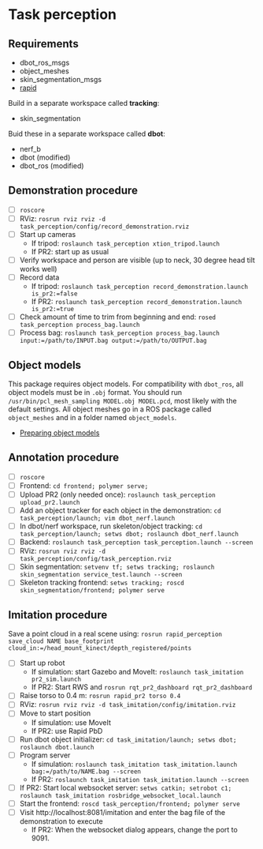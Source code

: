 # Task perception

## Requirements
- dbot_ros_msgs
- object_meshes
- skin_segmentation_msgs
- [rapid](https://github.com/jstnhuang/rapid)

Build in a separate workspace called **tracking**:
- skin_segmentation

Buid these in a separate workspace called **dbot**:
- nerf_b
- dbot (modified)
- dbot_ros (modified)

## Demonstration procedure
- [ ] `roscore`
- [ ] RViz: `rosrun rviz rviz -d task_perception/config/record_demonstration.rviz`
- [ ] Start up cameras
  - If tripod: `roslaunch task_perception xtion_tripod.launch`
  - If PR2: start up as usual
- [ ] Verify workspace and person are visible (up to neck, 30 degree head tilt works well)
- [ ] Record data
  - If tripod: `roslaunch task_perception record_demonstration.launch is_pr2:=false`
  - If PR2: `roslaunch task_perception record_demonstration.launch is_pr2:=true`
- [ ] Check amount of time to trim from beginning and end: `rosed task_perception process_bag.launch`
- [ ] Process bag: `roslaunch task_perception process_bag.launch input:=/path/to/INPUT.bag output:=/path/to/OUTPUT.bag`

## Object models
This package requires object models.
For compatibility with `dbot_ros`, all object models must be in `.obj` format.
You should run `/usr/bin/pcl_mesh_sampling MODEL.obj MODEL.pcd`, most likely with the default settings.
All object meshes go in a ROS package called `object_meshes` and in a folder named `object_models`.
- [Preparing object models](https://github.com/jstnhuang/task_perception/wiki/Preparing-object-models)

## Annotation procedure
- [ ] `roscore`
- [ ] Frontend: `cd frontend; polymer serve;`
- [ ] Upload PR2 (only needed once): `roslaunch task_perception upload_pr2.launch`
- [ ] Add an object tracker for each object in the demonstration: `cd task_perception/launch; vim dbot_nerf.launch`
- [ ] In dbot/nerf workspace, run skeleton/object tracking: `cd task_perception/launch; setws dbot; roslaunch dbot_nerf.launch`
- [ ] Backend: `roslaunch task_perception task_perception.launch --screen`
- [ ] RViz: `rosrun rviz rviz -d task_perception/config/task_perception.rviz`
- [ ] Skin segmentation: `setvenv tf; setws tracking; roslaunch skin_segmentation service_test.launch --screen`
- [ ] Skeleton tracking frontend: `setws tracking; roscd skin_segmentation/frontend; polymer serve`

## Imitation procedure
Save a point cloud in a real scene using: `rosrun rapid_perception save_cloud NAME base_footprint cloud_in:=/head_mount_kinect/depth_registered/points`

- [ ] Start up robot
  - If simulation: start Gazebo and MoveIt: `roslaunch task_imitation pr2_sim.launch`
  - If PR2: Start RWS and `rosrun rqt_pr2_dashboard rqt_pr2_dashboard`
- [ ] Raise torso to 0.4 m: `rosrun rapid_pr2 torso 0.4`
- [ ] RViz: `rosrun rviz rviz -d task_imitation/config/imitation.rviz`
- [ ] Move to start position
  - If simulation: use MoveIt
  - If PR2: use Rapid PbD
- [ ] Run dbot object initializer: `cd task_imitation/launch; setws dbot; roslaunch dbot.launch`
- [ ] Program server
  - If simulation: `roslaunch task_imitation task_imitation.launch bag:=/path/to/NAME.bag --screen`
  - If PR2: `roslaunch task_imitation task_imitation.launch --screen`
- [ ] If PR2: Start local websocket server: `setws catkin; setrobot c1; roslaunch task_imitation rosbridge_websocket_local.launch`
- [ ] Start the frontend: `roscd task_perception/frontend; polymer serve`
- [ ] Visit http://localhost:8081/imitation and enter the bag file of the demonstration to execute
  - If PR2: When the websocket dialog appears, change the port to 9091.

